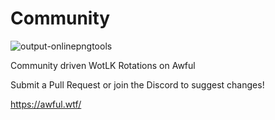 # Community
![output-onlinepngtools](https://github.com/Snoogens101/Community/assets/77063463/5950efaa-51d5-46e2-b063-237c29977df8)


Community driven WotLK Rotations on Awful

Submit a Pull Request or join the Discord to suggest changes!

https://awful.wtf/
